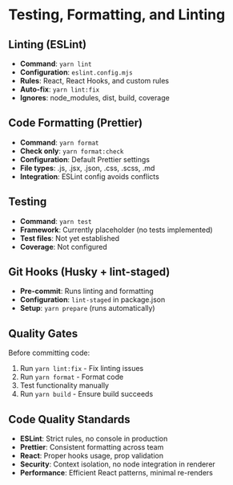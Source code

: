 # Testing, Formatting, and Linting

## Linting (ESLint)

- **Command**: `yarn lint`
- **Configuration**: `eslint.config.mjs`
- **Rules**: React, React Hooks, and custom rules
- **Auto-fix**: `yarn lint:fix`
- **Ignores**: node_modules, dist, build, coverage

## Code Formatting (Prettier)

- **Command**: `yarn format`
- **Check only**: `yarn format:check`
- **Configuration**: Default Prettier settings
- **File types**: .js, .jsx, .json, .css, .scss, .md
- **Integration**: ESLint config avoids conflicts

## Testing

- **Command**: `yarn test`
- **Framework**: Currently placeholder (no tests implemented)
- **Test files**: Not yet established
- **Coverage**: Not configured

## Git Hooks (Husky + lint-staged)

- **Pre-commit**: Runs linting and formatting
- **Configuration**: `lint-staged` in package.json
- **Setup**: `yarn prepare` (runs automatically)

## Quality Gates

Before committing code:

1. Run `yarn lint:fix` - Fix linting issues
2. Run `yarn format` - Format code
3. Test functionality manually
4. Run `yarn build` - Ensure build succeeds

## Code Quality Standards

- **ESLint**: Strict rules, no console in production
- **Prettier**: Consistent formatting across team
- **React**: Proper hooks usage, prop validation
- **Security**: Context isolation, no node integration in renderer
- **Performance**: Efficient React patterns, minimal re-renders
